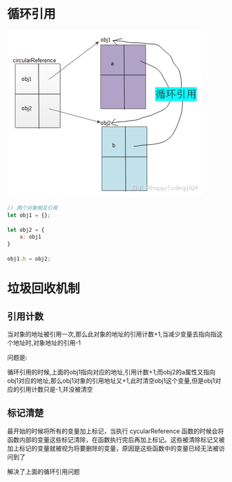 # 循环引用

![循环引用](./imgs/循环引用.jpg)

```js
// 两个对象相互引用
let obj1 = {};

let obj2 = {
    a: obj1
}

obj1.b = obj2;
```

# 垃圾回收机制

## 引用计数

当对象的地址被引用一次,那么此对象的地址的引用计数+1,当减少变量去指向指这个地址时,对象地址的引用-1

问题是:

循环引用的时候,上面的obj1指向对应的地址,引用计数+1;而obj2的a属性又指向obj1对应的地址,那么obj1对象的引用地址又+1,此时清空obj1这个变量,但是obj1对应的引用计数只是-1,并没被清空

## 标记清楚

最开始的时候将所有的变量加上标记，当执行 cycularReference 函数的时候会将函数内部的变量这些标记清除，在函数执行完后再加上标记。这些被清除标记又被加上标记的变量就被视为将要删除的变量，原因是这些函数中的变量已经无法被访问到了

解决了上面的循环引用问题